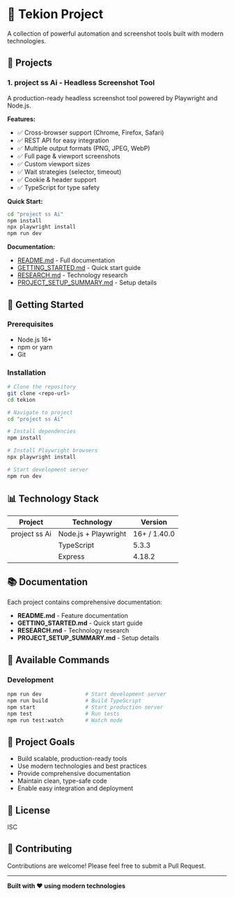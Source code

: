 # 🎯 Tekion Project

A collection of powerful automation and screenshot tools built with modern technologies.

## 📁 Projects

### 1. **project ss Ai** - Headless Screenshot Tool
A production-ready headless screenshot tool powered by Playwright and Node.js.

**Features:**
- ✅ Cross-browser support (Chrome, Firefox, Safari)
- ✅ REST API for easy integration
- ✅ Multiple output formats (PNG, JPEG, WebP)
- ✅ Full page & viewport screenshots
- ✅ Custom viewport sizes
- ✅ Wait strategies (selector, timeout)
- ✅ Cookie & header support
- ✅ TypeScript for type safety

**Quick Start:**
```bash
cd "project ss Ai"
npm install
npx playwright install
npm run dev
```

**Documentation:**
- [README.md](./project%20ss%20Ai/README.md) - Full documentation
- [GETTING_STARTED.md](./project%20ss%20Ai/GETTING_STARTED.md) - Quick start guide
- [RESEARCH.md](./project%20ss%20Ai/RESEARCH.md) - Technology research
- [PROJECT_SETUP_SUMMARY.md](./project%20ss%20Ai/PROJECT_SETUP_SUMMARY.md) - Setup details

## 🚀 Getting Started

### Prerequisites
- Node.js 16+
- npm or yarn
- Git

### Installation

```bash
# Clone the repository
git clone <repo-url>
cd tekion

# Navigate to project
cd "project ss Ai"

# Install dependencies
npm install

# Install Playwright browsers
npx playwright install

# Start development server
npm run dev
```

## 📊 Technology Stack

| Project | Technology | Version |
|---------|-----------|---------|
| project ss Ai | Node.js + Playwright | 16+ / 1.40.0 |
| | TypeScript | 5.3.3 |
| | Express | 4.18.2 |

## 📚 Documentation

Each project contains comprehensive documentation:
- **README.md** - Feature documentation
- **GETTING_STARTED.md** - Quick start guide
- **RESEARCH.md** - Technology research
- **PROJECT_SETUP_SUMMARY.md** - Setup details

## 🔧 Available Commands

### Development
```bash
npm run dev              # Start development server
npm run build            # Build TypeScript
npm start                # Start production server
npm test                 # Run tests
npm run test:watch       # Watch mode
```

## 🎯 Project Goals

- Build scalable, production-ready tools
- Use modern technologies and best practices
- Provide comprehensive documentation
- Maintain clean, type-safe code
- Enable easy integration and deployment

## 📝 License

ISC

## 🤝 Contributing

Contributions are welcome! Please feel free to submit a Pull Request.

---

**Built with ❤️ using modern technologies**
